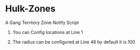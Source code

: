 # Hulk-Zones

A Gang Territory Zone Notify Script

1. You can Config locations at Line 1 

2. The radius can be configured at Line 46 by default it is 100
